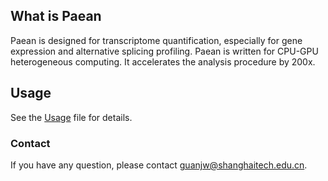 ## What is Paean 

Paean is designed for transcriptome quantification, especially for gene expression and alternative splicing profiling. Paean is written for CPU-GPU heterogeneous computing. It accelerates the analysis procedure by 200x.

## Usage

See the [Usage](https://github.com/Bio-Acc/Paean/blob/main/Usage.pdf) file for details.

### Contact
If you have any question, please contact <guanjw@shanghaitech.edu.cn>.
